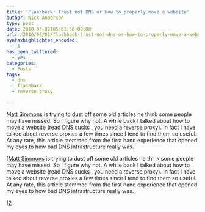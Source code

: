 ```yaml
---
title: 'Flashback: Trust not DNS or How to properly move a website'
author: Nick Anderson
type: post
date: 2010-03-02T05:01:58+00:00
url: /2010/03/01/flashback-trust-not-dns-or-how-to-properly-move-a-website/
syntaxhighlighter_encoded:
  - 1
has_been_twittered:
  - yes
categories:
  - Posts
tags:
  - dns
  - flashback
  - reverse proxy

---
```

[Matt Simmons][1] is trying to dust off some old articles he think some people may have missed. So I figure why not. A while back I talked about how to move a website (read DNS sucks , you need a reverse proxy). In fact I have talked about reverse proxies a few times since I tend to find them so useful. At any rate, this article stemmed from the first hand experience that opened my eyes to how bad DNS infrastructure really was.

[[Matt Simmons][1] is trying to dust off some old articles he think some people may have missed. So I figure why not. A while back I talked about how to move a website (read DNS sucks , you need a reverse proxy). In fact I have talked about reverse proxies a few times since I tend to find them so useful. At any rate, this article stemmed from the first hand experience that opened my eyes to how bad DNS infrastructure really was.

][2]

 [1]: http://www.standalone-sysadmin.com/blog/
 [2]: http://www.cmdln.org/2008/11/01/trust-not-dns-or-how-to-properly-move-a-website/